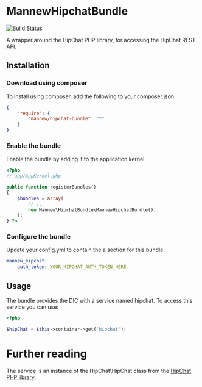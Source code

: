 # MannewHipchatBundle

[![Build Status](https://travis-ci.org/ManneW/HipChatBundle.png?branch=master)](https://travis-ci.org/ManneW/HipChatBundle)

A wrapper around the HipChat PHP library, for accessing the HipChat REST API.

## Installation

### Download using composer

To install using composer, add the following to your composer.json:

```json
{
    "require": {
        "mannew/hipchat-bundle": "*"
    }
}
```

### Enable the bundle

Enable the bundle by adding it to the application kernel.

``` php
<?php
// app/AppKernel.php

public function registerBundles()
{
    $bundles = array(
        // ...
        new Mannew\HipchatBundle\MannewHipchatBundle(),
    );
} ?>
```

### Configure the bundle

Update your config.yml to contain the a section for this bundle.

```yaml
mannew_hipchat:
	auth_token: YOUR_HIPCHAT_AUTH_TOKEN_HERE
```

## Usage

The bundle provides the DIC with a service named hipchat. To access this service you can use:

```php
<?php

$hipChat = $this->container->get('hipchat');

```


# Further reading

The service is an instance of the HipChat\HipChat class from the [HipChat PHP library](https://github.com/hipchat/hipchat-php).
